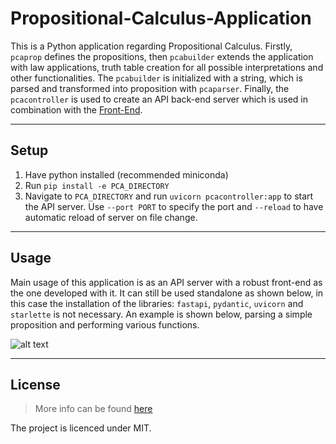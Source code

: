 # Propositional-Calculus-Application

This is a Python application regarding Propositional Calculus. Firstly, `pcaprop` defines the propositions,
then `pcabuilder` extends the application with law applications, truth table creation for all possible
interpretations and other functionalities. The `pcabuilder` is initialized with a string, which is parsed and
transformed into proposition with `pcaparser`. Finally, the `pcacontroller` is used to create an API back-end server which is
used in combination with the [Front-End](https://github.com/p2424630/PCA-Front).

***

## Setup

1. Have python installed (recommended miniconda)
2. Run `pip install -e PCA_DIRECTORY`
3. Navigate to `PCA_DIRECTORY` and run `uvicorn pcacontroller:app` to start the API server. Use `--port PORT` to specify the port
   and `--reload` to have automatic reload of server on file change.

***

## Usage

Main usage of this application is as an API server with a robust front-end as the one developed with it. It can still be
used standalone as shown below, in this case the installation of the libraries: `fastapi`, `pydantic`, `uvicorn`
and `starlette` is not necessary. An example is shown below, parsing a simple proposition and performing various
functions.

![alt text][pcabuilder]

[pcabuilder]: https://github.com/p2424630/PCA/blob/main/images/pcabuilder.JPG "pcabuilder image"

***

## License

> More info can be found [here](https://github.com/p2424630/PCA/blob/test/LICENSE)

The project is licenced under MIT.
